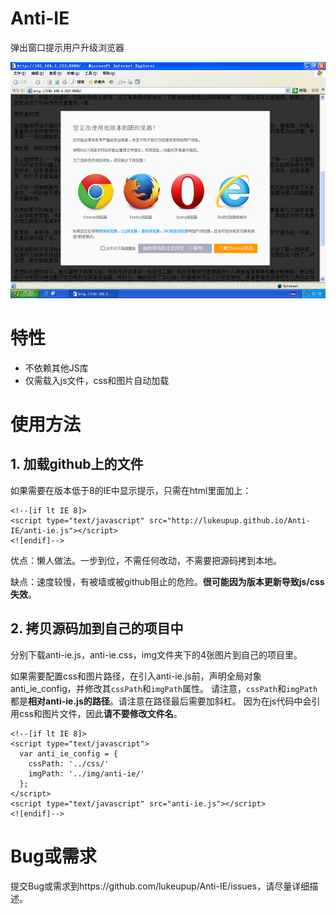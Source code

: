 Anti-IE
=======

弹出窗口提示用户升级浏览器

![DEMO](demo.png "DEMO")

# 特性

- 不依赖其他JS库
- 仅需载入js文件，css和图片自动加载

# 使用方法

## 1. 加载github上的文件

如果需要在版本低于8的IE中显示提示，只需在html里面加上：

    <!--[if lt IE 8]>
    <script type="text/javascript" src="http://lukeupup.github.io/Anti-IE/anti-ie.js"></script>
    <![endif]-->
    
优点：懒人做法。一步到位，不需任何改动，不需要把源码拷到本地。

缺点：速度较慢，有被墙或被github阻止的危险。**很可能因为版本更新导致js/css失效**。

## 2. 拷贝源码加到自己的项目中

分别下载anti-ie.js，anti-ie.css，img文件夹下的4张图片到自己的项目里。

如果需要配置css和图片路径，在引入anti-ie.js前，声明全局对象anti_ie_config，并修改其`cssPath`和`imgPath`属性。
请注意，`cssPath`和`imgPath`都是**相对anti-ie.js的路径**。请注意在路径最后需要加斜杠。
因为在js代码中会引用css和图片文件，因此**请不要修改文件名**。

    <!--[if lt IE 8]>
    <script type="text/javascript">
      var anti_ie_config = {
        cssPath: '../css/'
        imgPath: '../img/anti-ie/'
      };
    </script>
    <script type="text/javascript" src="anti-ie.js"></script>
    <![endif]-->

# Bug或需求

提交Bug或需求到https://github.com/lukeupup/Anti-IE/issues，请尽量详细描述。